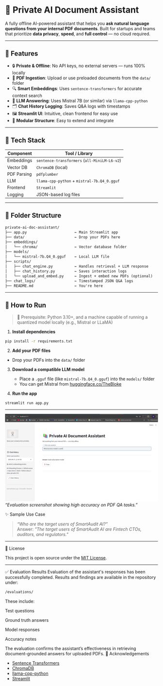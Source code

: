 # 🧠 Private AI Document Assistant

A fully offline AI-powered assistant that helps you **ask natural language questions from your internal PDF documents**. Built for startups and teams that prioritize **data privacy**, **speed**, and **full control** — no cloud required.

---

## 🚀 Features

- 🔒 **Private & Offline**: No API keys, no external servers — runs 100% locally
- 📄 **PDF Ingestion**: Upload or use preloaded documents from the `data/` folder
- 🔍 **Smart Embeddings**: Uses `sentence-transformers` for accurate context search
- 🧠 **LLM Answering**: Uses Mistral 7B (or similar) via `llama-cpp-python`
- 🗂️ **Chat History Logging**: Saves Q&A logs with timestamps
- 🖼️ **Streamlit UI**: Intuitive, clean frontend for easy use
- 🧱 **Modular Structure**: Easy to extend and integrate

---

## 🧠 Tech Stack

| Component       | Tool / Library              |
|----------------|-----------------------------|
| Embeddings      | `sentence-transformers` (`all-MiniLM-L6-v2`) |
| Vector DB       | `ChromaDB` (local)          |
| PDF Parsing     | `pdfplumber`                |
| LLM             | `llama-cpp-python` + `mistral-7b.Q4_0.gguf` |
| Frontend        | `Streamlit`                 |
| Logging         | JSON-based log files        |

---

## 📁 Folder Structure

```
private-ai-doc-assistant/
├── app.py                      ← Main Streamlit app
├── data/                       ← Drop your PDFs here
├── embeddings/
│   └── chroma/                 ← Vector database folder
├── models/
│   └── mistral-7b.Q4_0.gguf    ← Local LLM file
├── scripts/
│   ├── chat_engine.py          ← Handles retrieval + LLM response
│   ├── chat_history.py         ← Saves interaction logs
│   └── upload_and_embed.py     ← Ingest + embed new PDFs (optional)
├── chat_logs/                  ← Timestamped JSON Q&A logs
├── README.md                   ← You're here
```

---

## 🧪 How to Run

> 📝 Prerequisite: Python 3.10+, and a machine capable of running a quantized model locally (e.g., Mistral or LLaMA)


1. **Install dependencies**
  ```bash
pip install -r requirements.txt
```
 2. **Add your PDF files**
   - Drop your PDFs into the `data/` folder

3. **Download a compatible LLM model**
   - Place a `.gguf` file (like `mistral-7b.Q4_0.gguf`) into the `models/` folder  
   - You can get Mistral from [huggingface.co/TheBloke](https://huggingface.co/TheBloke)

4. **Run the app**
```bash
streamlit run app.py
```

---
![Accuracy and answer relevance check](/Results_images/sample_image_1.png)
_“Evaluation screenshot showing high accuracy on PDF QA tasks.”_

 ✨ Sample Use Case

> _“Who are the target users of SmartAudit AI?”_  
> Answer: *"The target users of SmartAudit AI are Fintech CTOs, auditors, and regulators."*

---

 📄 License

This project is open source under the [MIT License](LICENSE).

---

✅ Evaluation Results
Evaluation of the assistant's responses has been successfully completed. Results and findings are available in the repository under:
```bash
/evaluations/
```
These include:

Test questions

Ground truth answers

Model responses

Accuracy notes

The evaluation confirms the assistant’s effectiveness in retrieving document-grounded answers for uploaded PDFs.
 🙌 Acknowledgements

- [Sentence Transformers](https://www.sbert.net/)
- [ChromaDB](https://www.trychroma.com/)
- [llama-cpp-python](https://github.com/abetlen/llama-cpp-python)
- [Streamlit](https://streamlit.io/)
